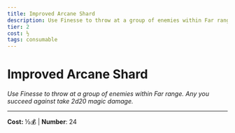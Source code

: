 ```yaml
---
title: Improved Arcane Shard
description: Use Finesse to throw at a group of enemies within Far range. Any you succeed against take 2d20 magic damage.
tier: 2
cost: ½
tags: consumable
---
```

# Improved Arcane Shard

_Use Finesse to throw at a group of enemies within Far range. Any you succeed against take 2d20 magic damage._

___
**Cost:** ½💰 | **Number**: 24
